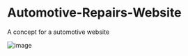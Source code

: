 # Automotive-Repairs-Website
A concept for a automotive website

![image](https://user-images.githubusercontent.com/26629624/153717364-8a0c4f16-d438-4e97-975d-12a4178338b3.png)
